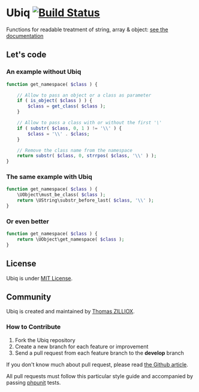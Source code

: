 Ubiq [![Build Status](https://secure.travis-ci.org/Pixel418/Ubiq.png)](http://travis-ci.org/Pixel418/Ubiq)
======

Functions for readable treatment of string, array & object: [see the documentation](https://github.com/Pixel418/Ubiq/blob/master/doc/index.md#readme)



Let's code
-------- 

### An example without Ubiq 

```php
function get_namespace( $class ) {

	// Allow to pass an object or a class as parameter
	if ( is_object( $class ) ) {
		$class = get_class( $class );
	}

	// Allow to pass a class with or without the first '\'
	if ( substr( $class, 0, 1 ) != '\\' ) {
		$class = '\\' . $class;
	}

	// Remove the class name from the namespace
	return substr( $class, 0, strrpos( $class, '\\' ) );
}
```

### The same example with Ubiq 

```php
function get_namespace( $class ) {
	\UObject\must_be_class( $class );
	return \UString\substr_before_last( $class, '\\' );
}
```

### Or even better

```php
function get_namespace( $class ) {
	return \UObject\get_namespace( $class );
}
```



License
--------

Ubiq is under [MIT License](http://opensource.org/licenses/MIT).



Community
--------

Ubiq is created and maintained by [Thomas ZILLIOX](http://zilliox.me). <br>

### How to Contribute

1. Fork the Ubiq repository
2. Create a new branch for each feature or improvement
3. Send a pull request from each feature branch to the **develop** branch

If you don't know much about pull request, please read [the Github article](https://help.github.com/articles/using-pull-requests).

All pull requests must follow this particular style guide and accompanied by passing [phpunit](https://github.com/sebastianbergmann/phpunit/) tests.